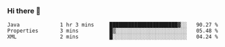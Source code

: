 ### Hi there 👋

<!--
**urzz/urzz** is a ✨ _special_ ✨ repository because its `README.md` (this file) appears on your GitHub profile.

Here are some ideas to get you started:

- 🔭 I’m currently working on ...
- 🌱 I’m currently learning ...
- 👯 I’m looking to collaborate on ...
- 🤔 I’m looking for help with ...
- 💬 Ask me about ...
- 📫 How to reach me: ...
- 😄 Pronouns: ...
- ⚡ Fun fact: ...
-->

<!--START_SECTION:waka-->
```text
Java             1 hr 3 mins     ██████████████████████▓░░   90.27 % 
Properties       3 mins          █▒░░░░░░░░░░░░░░░░░░░░░░░   05.48 % 
XML              2 mins          █░░░░░░░░░░░░░░░░░░░░░░░░   04.24 % 
```
<!--END_SECTION:waka-->
